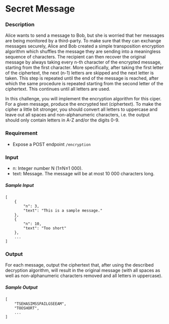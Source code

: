 <div id="wrapper">
<h1 id="secret-message">Secret Message</h1>
<h3 id="description">Description</h3>
<p>Alice wants to send a message to Bob, but she is worried that her messages are being monitored by a third-party. To make sure that they can exchange messages securely, Alice and Bob created a simple transposition encryption algorithm which shuffles the message they are sending into a meaningless sequence of characters. The recipient can then recover the original message by always taking every n-th character of the encrypted message, starting from the first character. More specifically, after taking the first letter of the ciphertext, the next (n-1) letters are skipped and the next letter is taken. This step is repeated until the end of the message is reached, after which the same procedure is repeated starting from the second letter of the ciphertext. This continues until all letters are used.</p>
<p>In this challenge, you will implement the encryption algorithm for this ciper. For a given message, produce the encrypted text (ciphertext). To make the cipher a little bit stronger, you should convert all letters to uppercase and leave out all spaces and non-alphanumeric characters, i.e. the output should only contain letters in A-Z and/or the digits 0-9.</p>
<h3 id="requirement">Requirement</h3>
<ul>
<li>Expose a POST endpoint <code>/encryption</code></li>
</ul>
<h3 id="input">Input</h3>
<ul>
<li>n: Integer number N (1≤N≤1 000). </li>
<li>text: Message. The message will be at most 10 000 characters long.</li>
</ul>
<h5 id="sample-input">Sample Input</h5>
<pre><code>[
    {
        "n": 3,
        "text": "This is a sample message."
    },
    {
        "n": 10,
        "text": "Too short"
    },
    ...
]</code></pre><h3 id="output">Output</h3>
<p>For each message, output the ciphertext that, after using the described decryption algorithm,  will result in the original message (with all spaces as well as non-alphanumeric characters removed and all letters in uppercase).</p>
<h5 id="sample-output">Sample Output</h5>
<pre><code>[
    "TSEHASIMSSPAILGSEEAM",
    "TOOSHORT",
    ...
]</code></pre>
</div>
